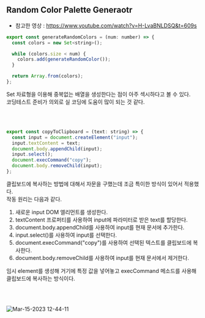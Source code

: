 ## Random Color Palette Generaotr

- 참고한 영상 : https://www.youtube.com/watch?v=H-LvaBNLDSQ&t=609s

```jsx
export const generateRandomColors = (num: number) => {
  const colors = new Set<string>();

  while (colors.size < num) {
    colors.add(generateRandomColor());
  }

  return Array.from(colors);
};
```

Set 차료형을 이용해 중복없는 배열을 생성한다는 점이 아주 섹시하다고 볼 수 있다.<br>
코딩테스트 준비가 의외로 실 코딩에 도움이 많이 되는 것 같다.

<br><br>

```jsx
export const copyToClipboard = (text: string) => {
  const input = document.createElement("input");
  input.textContent = text;
  document.body.appendChild(input);
  input.select();
  document.execCommand("copy");
  document.body.removeChild(input);
};
```

클립보드에 복사하는 방법에 대해서 자문을 구했는데 조금 특이한 방식이 있어서 적용했다.<br>
작동 원리는 다음과 같다.
 1. 새로운 input DOM 엘리먼트를 생성한다.
 2. textContent 프로퍼티를 사용하여 input에 파라미터로 받은 text를 할당한다.
 3. document.body.appendChild를 사용하여 input를 현재 문서에 추가한다.
 4. input.select()를 사용하여 input를 선택한다.
 5. document.execCommand("copy")를 사용하여 선택된 텍스트를 클립보드에 복사한다.
 6. document.body.removeChild를 사용하여 input를 현재 문서에서 제거한다.

 임시 element를 생성해 거기에 특정 값을 넣어놓고 execCommand 메소드를 사용해 클립보드에 복사하는 방식이다.

<br><br>

![Mar-15-2023 12-44-11](https://user-images.githubusercontent.com/108935568/225200911-1e4f068a-ba8e-45cc-b165-6ece6c81fa76.gif)
